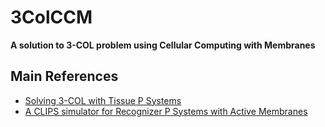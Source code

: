 # 3ColCCM
**A solution to 3-COL problem using Cellular Computing with Membranes**

## Main References
* [Solving 3-COL with Tissue P Systems](http://www.gcn.us.es/4BWMC/vol2/diaz.pdf)
* [A CLIPS simulator for Recognizer P Systems with Active Membranes](http://cantor.cs.us.es/2BWMC/bravolpdf/CLIPS.pdf)
